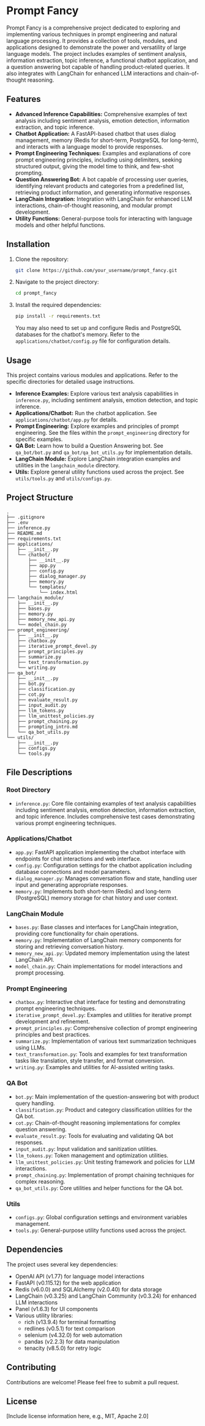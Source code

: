 # Prompt Fancy

Prompt Fancy is a comprehensive project dedicated to exploring and implementing various techniques in prompt engineering and natural language processing. It provides a collection of tools, modules, and applications designed to demonstrate the power and versatility of large language models. The project includes examples of sentiment analysis, information extraction, topic inference, a functional chatbot application, and a question answering bot capable of handling product-related queries. It also integrates with LangChain for enhanced LLM interactions and chain-of-thought reasoning.

## Features

- **Advanced Inference Capabilities:** Comprehensive examples of text analysis including sentiment analysis, emotion detection, information extraction, and topic inference.
- **Chatbot Application:** A FastAPI-based chatbot that uses dialog management, memory (Redis for short-term, PostgreSQL for long-term), and interacts with a language model to provide responses.
- **Prompt Engineering Techniques:** Examples and explanations of core prompt engineering principles, including using delimiters, seeking structured output, giving the model time to think, and few-shot prompting.
- **Question Answering Bot:** A bot capable of processing user queries, identifying relevant products and categories from a predefined list, retrieving product information, and generating informative responses.
- **LangChain Integration:** Integration with LangChain for enhanced LLM interactions, chain-of-thought reasoning, and modular prompt development.
- **Utility Functions:** General-purpose tools for interacting with language models and other helpful functions.

## Installation

1. Clone the repository:
   ```bash
   git clone https://github.com/your_username/prompt_fancy.git
   ```
2. Navigate to the project directory:
   ```bash
   cd prompt_fancy
   ```
3. Install the required dependencies:
   ```bash
   pip install -r requirements.txt
   ```
   You may also need to set up and configure Redis and PostgreSQL databases for the chatbot's memory. Refer to the `applications/chatbot/config.py` file for configuration details.

## Usage

This project contains various modules and applications. Refer to the specific directories for detailed usage instructions.

- **Inference Examples:** Explore various text analysis capabilities in `inference.py`, including sentiment analysis, emotion detection, and topic inference.
- **Applications/Chatbot:** Run the chatbot application. See `applications/chatbot/app.py` for details.
- **Prompt Engineering:** Explore examples and principles of prompt engineering. See the files within the `prompt_engineering` directory for specific examples.
- **QA Bot:** Learn how to build a Question Answering bot. See `qa_bot/bot.py` and `qa_bot/qa_bot_utils.py` for implementation details.
- **LangChain Module:** Explore LangChain integration examples and utilities in the `langchain_module` directory.
- **Utils:** Explore general utility functions used across the project. See `utils/tools.py` and `utils/configs.py`.

## Project Structure

```
.
├── .gitignore
├── .env
├── inference.py
├── README.md
├── requirements.txt
├── applications/
│   ├── __init__.py
│   └── chatbot/
│       ├── __init__.py
│       ├── app.py
│       ├── config.py
│       ├── dialog_manager.py
│       ├── memory.py
│       └── templates/
│           └── index.html
├── langchain_module/
│   ├── __init__.py
│   ├── bases.py
│   ├── memory.py
│   ├── memory_new_api.py
│   └── model_chain.py
├── prompt_engineering/
│   ├── __init__.py
│   ├── chatbox.py
│   ├── iterative_prompt_devel.py
│   ├── prompt_principles.py
│   ├── summarize.py
│   ├── text_transformation.py
│   └── writing.py
├── qa_bot/
│   ├── __init__.py
│   ├── bot.py
│   ├── classification.py
│   ├── cot.py
│   ├── evaluate_result.py
│   ├── input_audit.py
│   ├── llm_tokens.py
│   ├── llm_unittest_policies.py
│   ├── prompt_chaining.py
│   ├── prompting_intro.md
│   └── qa_bot_utils.py
└── utils/
    ├── __init__.py
    ├── configs.py
    └── tools.py
```

## File Descriptions

### Root Directory
- `inference.py`: Core file containing examples of text analysis capabilities including sentiment analysis, emotion detection, information extraction, and topic inference. Includes comprehensive test cases demonstrating various prompt engineering techniques.

### Applications/Chatbot
- `app.py`: FastAPI application implementing the chatbot interface with endpoints for chat interactions and web interface.
- `config.py`: Configuration settings for the chatbot application including database connections and model parameters.
- `dialog_manager.py`: Manages conversation flow and state, handling user input and generating appropriate responses.
- `memory.py`: Implements both short-term (Redis) and long-term (PostgreSQL) memory storage for chat history and user context.

### LangChain Module
- `bases.py`: Base classes and interfaces for LangChain integration, providing core functionality for chain operations.
- `memory.py`: Implementation of LangChain memory components for storing and retrieving conversation history.
- `memory_new_api.py`: Updated memory implementation using the latest LangChain API.
- `model_chain.py`: Chain implementations for model interactions and prompt processing.

### Prompt Engineering
- `chatbox.py`: Interactive chat interface for testing and demonstrating prompt engineering techniques.
- `iterative_prompt_devel.py`: Examples and utilities for iterative prompt development and refinement.
- `prompt_principles.py`: Comprehensive collection of prompt engineering principles and best practices.
- `summarize.py`: Implementation of various text summarization techniques using LLMs.
- `text_transformation.py`: Tools and examples for text transformation tasks like translation, style transfer, and format conversion.
- `writing.py`: Examples and utilities for AI-assisted writing tasks.

### QA Bot
- `bot.py`: Main implementation of the question-answering bot with product query handling.
- `classification.py`: Product and category classification utilities for the QA bot.
- `cot.py`: Chain-of-thought reasoning implementations for complex question answering.
- `evaluate_result.py`: Tools for evaluating and validating QA bot responses.
- `input_audit.py`: Input validation and sanitization utilities.
- `llm_tokens.py`: Token management and optimization utilities.
- `llm_unittest_policies.py`: Unit testing framework and policies for LLM interactions.
- `prompt_chaining.py`: Implementation of prompt chaining techniques for complex reasoning.
- `qa_bot_utils.py`: Core utilities and helper functions for the QA bot.

### Utils
- `configs.py`: Global configuration settings and environment variables management.
- `tools.py`: General-purpose utility functions used across the project.

## Dependencies

The project uses several key dependencies:
- OpenAI API (v1.77) for language model interactions
- FastAPI (v0.115.12) for the web application
- Redis (v6.0.0) and SQLAlchemy (v2.0.40) for data storage
- LangChain (v0.3.25) and LangChain Community (v0.3.24) for enhanced LLM interactions
- Panel (v1.6.3) for UI components
- Various utility libraries:
  - rich (v13.9.4) for terminal formatting
  - redlines (v0.5.1) for text comparison
  - selenium (v4.32.0) for web automation
  - pandas (v2.2.3) for data manipulation
  - tenacity (v8.5.0) for retry logic

## Contributing

Contributions are welcome! Please feel free to submit a pull request.

## License

[Include license information here, e.g., MIT, Apache 2.0]
